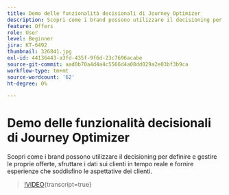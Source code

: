 ```yaml
---
title: Demo delle funzionalità decisionali di Journey Optimizer
description: Scopri come i brand possono utilizzare il decisioning per definire e gestire le proprie offerte, sfruttare i dati sui clienti in tempo reale e fornire esperienze che soddisfino le aspettative dei clienti.
feature: Offers
role: User
level: Beginner
jira: KT-6492
thumbnail: 326841.jpg
exl-id: 44136443-a3fd-435f-9f6d-23c7696acabe
source-git-commit: aad0b70a4d4a4c5566d4a08dd029a2e03bf3b9ca
workflow-type: tm+mt
source-wordcount: '62'
ht-degree: 0%

---
```


# Demo delle funzionalità decisionali di Journey Optimizer

Scopri come i brand possono utilizzare il decisioning per definire e gestire le proprie offerte, sfruttare i dati sui clienti in tempo reale e fornire esperienze che soddisfino le aspettative dei clienti.

>[!VIDEO](https://video.tv.adobe.com/v/3451100?quality=12&learn=on){transcript=true}
